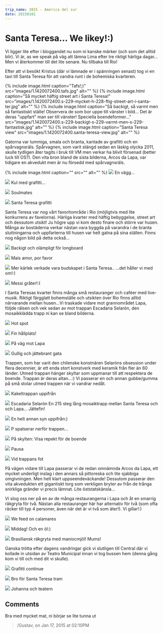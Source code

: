 ```yaml
---
trip_name: 2015 - America del sur
date: 20150101
---
```


# Santa Teresa... We likey!:)

Vi ligger lite efter i bloggandet nu som ni kanske märker (och som det alltid blir). Vi är, as we speak på väg att lämna Lima efter tre riktigt härliga dagar... Men vi återkommer till det lite senare. Nu tillbaka till Rio!

Efter att vi besökt Kristus (där vi lämnade er i spänningen senast) tog vi en taxi till Santa Teresa för att vandra runt i de bohemiska kvarteren.

{% include image.html caption="Tafs!;)" src="images/1.1420072400.tafs.jpg" alt="" %}
{% include image.html caption="Så mycket häftig street art i Santa Teresa!" src="images/1.1420072400.s-229-mycket-h-228-ftig-street-art-i-santa-ter.jpg" alt="" %}
{% include image.html caption="Så backigt, så varmt men så fantastiskt ställe! Observera de som bor uppe till vänster i bild... Det är deras "uppfart" man ser till vänster! Speciella boendeformer..." src="images/1.1420072400.s-229-backigt-s-229-varmt-men-s-229-fantastisk.jpg" alt="" %}
{% include image.html caption="Santa Teresa view" src="images/1.1420072400.santa-teresa-view.jpg" alt="" %}

Gatorna var lummiga, smala och branta, kantade av grafitti och en spårvagnsräls. Spårvagnen, som varit stängd sedan en läskig olycka 2011, skulle tydligen åter tagits i bruk till VM men verkar ha blivit försenad (better luck till OS?). Den vita bron bland de sista bilderna, Arcos da Lapa, var tidigare en akvedukt men är nu försedd med spårvagnsräls.

{% include image.html caption="" src="" alt="" %}
![](images/1.1420072400.en-v-228-gg.jpg)
En vägg...

![](images/1.1420072400.kul-med-grafitti.jpg)
Kul med grafitti...

![](images/1.1420072400.soulmates.jpg)
Soulmates

![](images/1.1420072400.santa-teresa-grafitti.jpg)
Santa Teresa grafitti

Santa Teresa var nog vårt favoritområde i Rio (möjligtvis med lite konkurrens av favelorna). Härliga kvarter med häftig bebyggelse, street art och dessutom utsikt! Ju högre upp vi kom desto finare och större var husen. Många av bostäderna verkar nästan vara byggda på varandra i de branta sluttningarna och uppfarterna till husen var helt galna på sina ställen. Finns nog någon bild på detta också...

![](images/1.1420072400.backigt-och-ol-228-mpligt-f-246-r-longboard.jpg)
Backigt och olämpligt för longboard

![](images/1.1420072400.mais-amor-por-favor.jpg)
Mais amor, por favor

![](images/1.1420072400.mer-k-228-rlek-verkade-vara-budskapet-i-santa-.jpg)
Mer kärlek verkade vara budskapet i Santa Teresa..
...det håller vi med om!:)

![](images/1.1420072400.messi-gr-229-ter.jpg)
Messi gråter!:(

I Santa Teresas kvarter finns många små restauranger och caféer med live-musik. Riktigt färgglatt bohemställe och utsikten över Rio finns alltid närvarande mellan husen...Vi traskade vidare mot grannområdet Lapa, följde rälsen och vek sedan av mot trappan Escadaria Selarón, den mosaikklädda trapp ni kan se bland bilderna.

![](images/1.1420072400.hot-spot.jpg)
Hot spot

![](images/1.1420072400.fin-h-229-llplats.jpg)
Fin hållplats!

![](images/1.1420072400.p-229-v-228-g-mot-lapa.jpg)
På väg mot Lapa

![](images/1.1420072400.gullig-och-j-228-ttebrant-gata.jpg)
Gullig och jättebrant gata

Trappen, som har varit den chilenske konstnären Selaróns obsession under flera decennier, är ett enda stort konstverk med keramik från fler än 60 länder. Utmed trappan hänger skyltar som uppmanar till att respektera de boende. Trappan är deras altan...:) Vi passerar en och annan gubbe/gumma på små stolar utmed trappen när vi vandrar nedåt.

![](images/1.1420072400.kaleltrappan-uppifr-229-n.jpg)
Kakeltrappan uppifrån

![](images/1.1420072400.escadaria-selar-243-n.jpg)
Escadaria Selarón
En 215 steg lång mosaiktrapp mellan Santa Teresa och och Lapa... Jättefin!

![](images/1.1420072400.en-helt-annan-syn-uppifr-229-n.jpg)
En helt annan syn uppifrån:)

![](images/1.1420072400.p-spatserar-nerf-246-r-trappen.jpg)
P spatserar nerför trappen...

![](images/1.1420072400.p-229-skylten-visa-repekt-f-246-r-de-boende.jpg)
På skylten: Visa repekt för de boende

![](images/1.1420072400.pausa.jpg)
Pausa

![](images/1.1420072400.vid-trappans-fot.jpg)
Vid trappans fot

På vägen vidare till Lapa passerar vi de redan omnämnda Arcos da Lapa, ett mycket underligt inslag i den annars så pittoreska och lite sjabbiga omgivningen. Men helt klart uppseendeväckande! Dessutom passerar den vita akvedukten ett gigantiskt torg som verkligen bryter av från de trånga snirkliga gränder vi precis lämnat. Lite öststatskänsla...

Vi slog oss ner på en av de många restaurangerna i Lapa och åt en smarrig räkgryta för två. Nästan alla restauranger här har alternativ för två (som ofta räcker till typ 4 personer, även när det är vi två som äter!). Vi gillar!:)

![](images/1.1420072400.we-feed-on-calamares.jpg)
We feed on calamares

![](images/1.1420072400.middag-och-en-246-l.jpg)
Middag! Och en öl:)

![](images/1.1420072400.brasiliansk-r-228-kgryta-med-maniocmj-246-l-mu.jpg)
Brasiliansk räkgryta med maniocmjöl! Mums!

Ganska trötta efter dagens vandringar gick vi slutligen till Central där vi kollade in utsidan av Teatro Municipal innan vi tog bussen hem (denna gång kom vi till och med dit vi skulle).

![](images/1.1420072400.1-grafitti-continue.jpg)
Grafitti continue

![](images/1.1420072400.bro-f-246-r-santa-teresa-tram.jpg)
Bro för Santa Teresa tram

![](images/1.1420072400.johanna-och-teatern.jpg)
Johanna och teatern

## Comments

Bra med mycket mat, ni börjar se lite tunna ut
> /Gustav, on Jan 17, 2015 at 02:10PM
